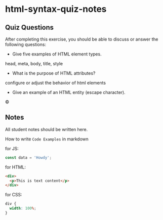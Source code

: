 # html-syntax-quiz-notes

## Quiz Questions

After completing this exercise, you should be able to discuss or answer the following questions:

- Give five examples of HTML element types.

head, meta, body, title, style

- What is the purpose of HTML attributes?

configure or adjust the behavior of html elements

- Give an example of an HTML entity (escape character).

&copy;

## Notes

All student notes should be written here.

How to write `Code Examples` in markdown

for JS:

```javascript
const data = 'Howdy';
```

for HTML:

```html
<div>
  <p>This is text content</p>
</div>
```

for CSS:

```css
div {
  width: 100%;
}
```
